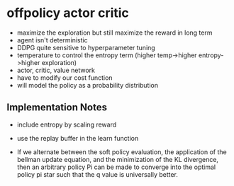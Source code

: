 # offpolicy actor critic
- maximize the exploration but still maximize the reward in long term
- agent isn't deterministic
- DDPG quite sensitive to hyperparameter tuning
- temperature to control the entropy term (higher temp->higher entropy->higher exploration)
- actor, critic, value network
- have to modify our cost function
- will model the policy as a probability distribution

## Implementation Notes
- include entropy by scaling reward
- use the replay buffer in the learn function


- If we alternate between the soft policy evaluation, the application of the bellman update equation, and the minimization of the KL divergence, then an arbitrary policy Pi can be made to converge into the optimal policy pi star such that the q value is universally better. 